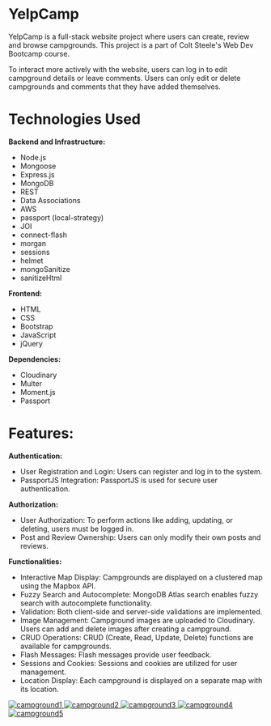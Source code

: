 # YelpCamp
YelpCamp is a full-stack website project where users can create, review and browse campgrounds. This project is a part of Colt Steele's Web Dev Bootcamp course.

To interact more actively with the website, users can log in to edit campground details or leave comments. Users can only edit or delete campgrounds and comments that they have added themselves.

# Technologies Used

**Backend and Infrastructure:**

- Node.js
- Mongoose
- Express.js
- MongoDB
- REST
- Data Associations
- AWS
- passport (local-strategy)
- JOI
- connect-flash
- morgan
- sessions
- helmet
- mongoSanitize
- sanitizeHtml

**Frontend:**

- HTML
- CSS
- Bootstrap
- JavaScript
- jQuery

**Dependencies:**

- Cloudinary
- Multer
- Moment.js
- Passport 

# Features:

**Authentication:**

- User Registration and Login: Users can register and log in to the system.
- PassportJS Integration: PassportJS is used for secure user authentication.

**Authorization:**

- User Authorization: To perform actions like adding, updating, or deleting, users must be logged in.
- Post and Review Ownership: Users can only modify their own posts and reviews.

**Functionalities:**

- Interactive Map Display: Campgrounds are displayed on a clustered map using the Mapbox API.
- Fuzzy Search and Autocomplete: MongoDB Atlas search enables fuzzy search with autocomplete functionality.
- Validation: Both client-side and server-side validations are implemented.
- Image Management: Campground images are uploaded to Cloudinary. Users can add and delete images after creating a campground.
- CRUD Operations: CRUD (Create, Read, Update, Delete) functions are available for campgrounds.
- Flash Messages: Flash messages provide user feedback.
- Sessions and Cookies: Sessions and cookies are utilized for user management.
- Location Display: Each campground is displayed on a separate map with its location.

<a href="https://yelpcamp-fv4k.onrender.com/"/>

![campground1](https://github.com/ildizsigrai/YelpCamp/assets/128381088/90b06586-5dad-48f1-a5dd-9810b69029e4)
![campground2](https://github.com/ildizsigrai/YelpCamp/assets/128381088/3cac5c75-19e7-4efb-ba95-87d11f108a79)
![campground3](https://github.com/ildizsigrai/YelpCamp/assets/128381088/7b7ffe12-1a7b-4395-9a78-5ab20143a27c)
![campground4](https://github.com/ildizsigrai/YelpCamp/assets/128381088/fc49be0e-c2ee-4762-86af-7eebf048724b)
![campground5](https://github.com/ildizsigrai/YelpCamp/assets/128381088/54da16f8-7d50-4a02-873e-3987f62b49c2)

